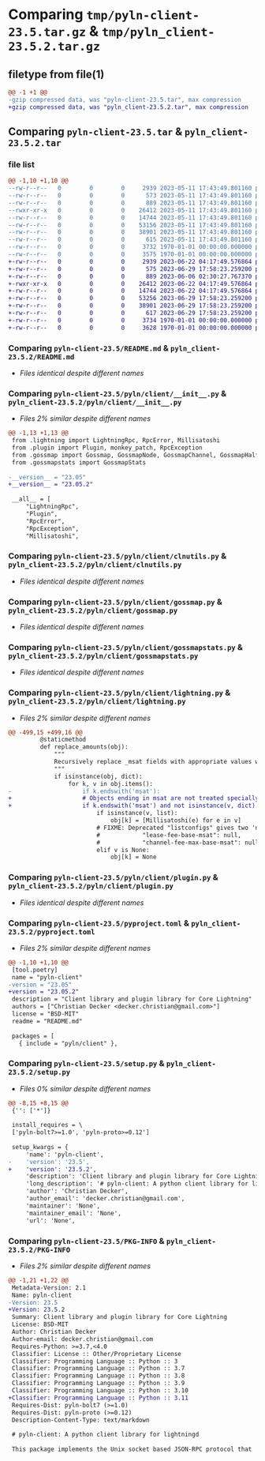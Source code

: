 # Comparing `tmp/pyln-client-23.5.tar.gz` & `tmp/pyln_client-23.5.2.tar.gz`

## filetype from file(1)

```diff
@@ -1 +1 @@
-gzip compressed data, was "pyln-client-23.5.tar", max compression
+gzip compressed data, was "pyln_client-23.5.2.tar", max compression
```

## Comparing `pyln-client-23.5.tar` & `pyln_client-23.5.2.tar`

### file list

```diff
@@ -1,10 +1,10 @@
--rw-r--r--   0        0        0     2939 2023-05-11 17:43:49.801160 pyln-client-23.5/README.md
--rw-r--r--   0        0        0      573 2023-05-11 17:43:49.801160 pyln-client-23.5/pyln/client/__init__.py
--rw-r--r--   0        0        0      889 2023-05-11 17:43:49.801160 pyln-client-23.5/pyln/client/clnutils.py
--rwxr-xr-x   0        0        0    26412 2023-05-11 17:43:49.801160 pyln-client-23.5/pyln/client/gossmap.py
--rw-r--r--   0        0        0    14744 2023-05-11 17:43:49.801160 pyln-client-23.5/pyln/client/gossmapstats.py
--rw-r--r--   0        0        0    53156 2023-05-11 17:43:49.801160 pyln-client-23.5/pyln/client/lightning.py
--rw-r--r--   0        0        0    38901 2023-05-11 17:43:49.801160 pyln-client-23.5/pyln/client/plugin.py
--rw-r--r--   0        0        0      615 2023-05-11 17:43:49.801160 pyln-client-23.5/pyproject.toml
--rw-r--r--   0        0        0     3732 1970-01-01 00:00:00.000000 pyln-client-23.5/setup.py
--rw-r--r--   0        0        0     3575 1970-01-01 00:00:00.000000 pyln-client-23.5/PKG-INFO
+-rw-r--r--   0        0        0     2939 2023-06-22 04:17:49.576864 pyln_client-23.5.2/README.md
+-rw-r--r--   0        0        0      575 2023-06-29 17:58:23.259200 pyln_client-23.5.2/pyln/client/__init__.py
+-rw-r--r--   0        0        0      889 2023-06-06 02:30:27.767370 pyln_client-23.5.2/pyln/client/clnutils.py
+-rwxr-xr-x   0        0        0    26412 2023-06-22 04:17:49.576864 pyln_client-23.5.2/pyln/client/gossmap.py
+-rw-r--r--   0        0        0    14744 2023-06-22 04:17:49.576864 pyln_client-23.5.2/pyln/client/gossmapstats.py
+-rw-r--r--   0        0        0    53256 2023-06-29 17:58:23.259200 pyln_client-23.5.2/pyln/client/lightning.py
+-rw-r--r--   0        0        0    38901 2023-06-29 17:58:23.259200 pyln_client-23.5.2/pyln/client/plugin.py
+-rw-r--r--   0        0        0      617 2023-06-29 17:58:23.259200 pyln_client-23.5.2/pyproject.toml
+-rw-r--r--   0        0        0     3734 1970-01-01 00:00:00.000000 pyln_client-23.5.2/setup.py
+-rw-r--r--   0        0        0     3628 1970-01-01 00:00:00.000000 pyln_client-23.5.2/PKG-INFO
```

### Comparing `pyln-client-23.5/README.md` & `pyln_client-23.5.2/README.md`

 * *Files identical despite different names*

### Comparing `pyln-client-23.5/pyln/client/__init__.py` & `pyln_client-23.5.2/pyln/client/__init__.py`

 * *Files 2% similar despite different names*

```diff
@@ -1,13 +1,13 @@
 from .lightning import LightningRpc, RpcError, Millisatoshi
 from .plugin import Plugin, monkey_patch, RpcException
 from .gossmap import Gossmap, GossmapNode, GossmapChannel, GossmapHalfchannel, GossmapNodeId, LnFeatureBits
 from .gossmapstats import GossmapStats
 
-__version__ = "23.05"
+__version__ = "23.05.2"
 
 __all__ = [
     "LightningRpc",
     "Plugin",
     "RpcError",
     "RpcException",
     "Millisatoshi",
```

### Comparing `pyln-client-23.5/pyln/client/clnutils.py` & `pyln_client-23.5.2/pyln/client/clnutils.py`

 * *Files identical despite different names*

### Comparing `pyln-client-23.5/pyln/client/gossmap.py` & `pyln_client-23.5.2/pyln/client/gossmap.py`

 * *Files identical despite different names*

### Comparing `pyln-client-23.5/pyln/client/gossmapstats.py` & `pyln_client-23.5.2/pyln/client/gossmapstats.py`

 * *Files identical despite different names*

### Comparing `pyln-client-23.5/pyln/client/lightning.py` & `pyln_client-23.5.2/pyln/client/lightning.py`

 * *Files 2% similar despite different names*

```diff
@@ -499,15 +499,16 @@
         @staticmethod
         def replace_amounts(obj):
             """
             Recursively replace _msat fields with appropriate values with Millisatoshi.
             """
             if isinstance(obj, dict):
                 for k, v in obj.items():
-                    if k.endswith('msat'):
+                    # Objects ending in msat are not treated specially!
+                    if k.endswith('msat') and not isinstance(v, dict):
                         if isinstance(v, list):
                             obj[k] = [Millisatoshi(e) for e in v]
                         # FIXME: Deprecated "listconfigs" gives two 'null' fields:
                         #            "lease-fee-base-msat": null,
                         #            "channel-fee-max-base-msat": null,
                         elif v is None:
                             obj[k] = None
```

### Comparing `pyln-client-23.5/pyln/client/plugin.py` & `pyln_client-23.5.2/pyln/client/plugin.py`

 * *Files identical despite different names*

### Comparing `pyln-client-23.5/pyproject.toml` & `pyln_client-23.5.2/pyproject.toml`

 * *Files 2% similar despite different names*

```diff
@@ -1,10 +1,10 @@
 [tool.poetry]
 name = "pyln-client"
-version = "23.05"
+version = "23.05.2"
 description = "Client library and plugin library for Core Lightning"
 authors = ["Christian Decker <decker.christian@gmail.com>"]
 license = "BSD-MIT"
 readme = "README.md"
 
 packages = [
   { include = "pyln/client" },
```

### Comparing `pyln-client-23.5/setup.py` & `pyln_client-23.5.2/setup.py`

 * *Files 0% similar despite different names*

```diff
@@ -8,15 +8,15 @@
 {'': ['*']}
 
 install_requires = \
 ['pyln-bolt7>=1.0', 'pyln-proto>=0.12']
 
 setup_kwargs = {
     'name': 'pyln-client',
-    'version': '23.5',
+    'version': '23.5.2',
     'description': 'Client library and plugin library for Core Lightning',
     'long_description': '# pyln-client: A python client library for lightningd\n\nThis package implements the Unix socket based JSON-RPC protocol that\n`lightningd` exposes to the rest of the world. It can be used to call\narbitrary functions on the RPC interface, and serves as a basis for plugins\nwritten in python.\n\n\n## Installation\n\n`pyln-client` is available on `pip`:\n\n```\npip install pyln-client\n```\n\nAlternatively you can also install the development version to get access to\ncurrently unreleased features by checking out the Core Lightning source code and\ninstalling into your python3 environment:\n\n```bash\ngit clone https://github.com/ElementsProject/lightning.git\ncd lightning/contrib/pyln-client\npoetry install\n```\n\nThis will add links to the library into your environment so changing the\nchecked out source code will also result in the environment picking up these\nchanges. Notice however that unreleased versions may change API without\nwarning, so test thoroughly with the released version.\n\n## Examples\n\n\n### Using the JSON-RPC client\n```py\n"""\nGenerate invoice on one daemon and pay it on the other\n"""\nfrom pyln.client import LightningRpc\nimport random\n\n# Create two instances of the LightningRpc object using two different Core Lightning daemons on your computer\nl1 = LightningRpc("/tmp/lightning1/lightning-rpc")\nl5 = LightningRpc("/tmp/lightning5/lightning-rpc")\n\ninfo5 = l5.getinfo()\nprint(info5)\n\n# Create invoice for test payment\ninvoice = l5.invoice(100, "lbl{}".format(random.random()), "testpayment")\nprint(invoice)\n\n# Get route to l1\nroute = l1.getroute(info5[\'id\'], 100, 1)\nprint(route)\n\n# Pay invoice\nprint(l1.sendpay(route[\'route\'], invoice[\'payment_hash\']))\n```\n\n### Writing a plugin\n\nPlugins are programs that `lightningd` can be configured to execute alongside\nthe main daemon. They allow advanced interactions with and customizations to\nthe daemon.\n\n```python\n#!/usr/bin/env python3\nfrom pyln.client import Plugin\n\nplugin = Plugin()\n\n@plugin.method("hello")\ndef hello(plugin, name="world"):\n    """This is the documentation string for the hello-function.\n\n    It gets reported as the description when registering the function\n    as a method with `lightningd`.\n\n    If this returns (a dict), that\'s the JSON "result" returned.  If\n    it raises an exception, that causes a JSON "error" return (raising\n    pyln.client.RpcException allows finer control over the return).\n    """\n    greeting = plugin.get_option(\'greeting\')\n    s = \'{} {}\'.format(greeting, name)\n    plugin.log(s)\n    return s\n\n\n@plugin.init()\ndef init(options, configuration, plugin):\n    plugin.log("Plugin helloworld.py initialized")\n    # This can also return {\'disabled\': <reason>} to self-disable,\n\t# but normally it returns None.\n\n\n@plugin.subscribe("connect")\ndef on_connect(plugin, id, address, **kwargs):\n    plugin.log("Received connect event for peer {}".format(id))\n\n\nplugin.add_option(\'greeting\', \'Hello\', \'The greeting I should use.\')\nplugin.run()\n\n```\n',
     'author': 'Christian Decker',
     'author_email': 'decker.christian@gmail.com',
     'maintainer': 'None',
     'maintainer_email': 'None',
     'url': 'None',
```

### Comparing `pyln-client-23.5/PKG-INFO` & `pyln_client-23.5.2/PKG-INFO`

 * *Files 2% similar despite different names*

```diff
@@ -1,21 +1,22 @@
 Metadata-Version: 2.1
 Name: pyln-client
-Version: 23.5
+Version: 23.5.2
 Summary: Client library and plugin library for Core Lightning
 License: BSD-MIT
 Author: Christian Decker
 Author-email: decker.christian@gmail.com
 Requires-Python: >=3.7,<4.0
 Classifier: License :: Other/Proprietary License
 Classifier: Programming Language :: Python :: 3
 Classifier: Programming Language :: Python :: 3.7
 Classifier: Programming Language :: Python :: 3.8
 Classifier: Programming Language :: Python :: 3.9
 Classifier: Programming Language :: Python :: 3.10
+Classifier: Programming Language :: Python :: 3.11
 Requires-Dist: pyln-bolt7 (>=1.0)
 Requires-Dist: pyln-proto (>=0.12)
 Description-Content-Type: text/markdown
 
 # pyln-client: A python client library for lightningd
 
 This package implements the Unix socket based JSON-RPC protocol that
```


